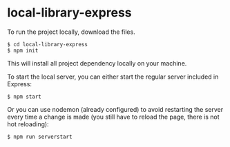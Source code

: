 # local-library-express

To run the project locally, download the files.   
```
$ cd local-library-express
$ npm init
```
This will install all project dependency locally on your machine.  

To start the local server, you can either start the regular server included in Express: 
```
$ npm start
```
Or you can use nodemon (already configured) to avoid restarting the server every time a change is made (you still have to reload the page, there is not hot reloading): <br />
```
$ npm run serverstart
```
